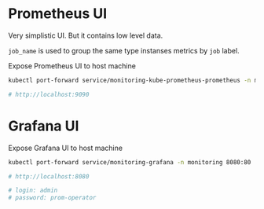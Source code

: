 # Prometheus UI

Very simplistic UI. But it contains low level data.

`job_name` is used to group the same type instanses metrics by `job` label.

Expose Prometheus UI to host machine
```bash
kubectl port-forward service/monitoring-kube-prometheus-prometheus -n monitoring 9090:9090

# http://localhost:9090
```

# Grafana UI

Expose Grafana UI to host machine
```bash
kubectl port-forward service/monitoring-grafana -n monitoring 8080:80

# http://localhost:8080

# login: admin
# password: prom-operator
```
